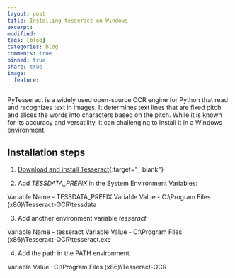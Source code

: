 ```yaml
---
layout: post
title: Installing tesseract on Windows
excerpt:
modified:
tags: [blog]
categories: blog
comments: true
pinned: true
share: true
image:
  feature:
---
```


PyTesseract is a widely used open-source OCR engine for Python that read and recognizes text in images. It determines text lines that are fixed pitch and slices the words into characters based on the pitch. While it is known for its accuracy and versatility, it can challenging to install it in a Windows environment.

## Installation steps

1. [Download and install Tesseract](https://github.com/UB-Mannheim/tesseract/wiki){:target="\_ blank"}

2. Add _TESSDATA_PREFIX_ in the System Environment Variables:

Variable Name - TESSDATA_PREFIX
Variable Value - C:\Program Files (x86)\Tesseract-OCR\tessdata

3. Add another environment variable _tesseract_

Variable Name - tesseract
Variable Value - C:\Program Files (x86)\Tesseract-OCR\tesseract.exe

4. Add the path in the PATH environment

Variable Value –C:\Program Files (x86)\Tesseract-OCR
